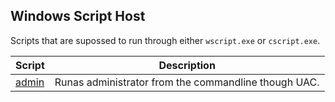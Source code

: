## Windows Script Host

Scripts that are supossed to run through either `wscript.exe` or `cscript.exe`.

| Script | Description |
|-|-|
| [admin](admin.js) | Runas administrator from the commandline though UAC. |
